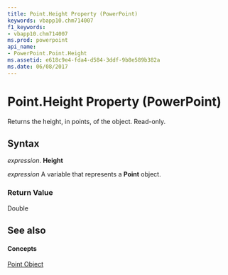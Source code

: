 ```yaml
---
title: Point.Height Property (PowerPoint)
keywords: vbapp10.chm714007
f1_keywords:
- vbapp10.chm714007
ms.prod: powerpoint
api_name:
- PowerPoint.Point.Height
ms.assetid: e618c9e4-fda4-d584-3ddf-9b8e589b382a
ms.date: 06/08/2017
---
```



# Point.Height Property (PowerPoint)

Returns the height, in points, of the object. Read-only.


## Syntax

 _expression_. **Height**

 _expression_ A variable that represents a **Point** object.


### Return Value

Double


## See also


#### Concepts


[Point Object](PowerPoint.Point.md)

